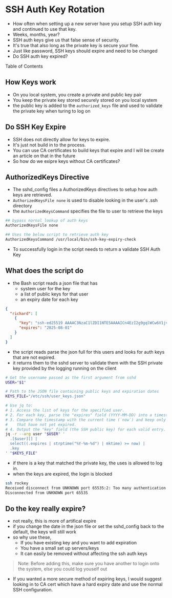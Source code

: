 # SSH Auth Key Rotation

- How often when setting up a new server have you setup SSH auth key and continued to use that key.
- Weeks, months, year?
- SSH auth keys give us that false sense of security.
- It's true that also long as the private key is secure your fine. 
- Just like password, SSH keys should expire and need to be changed
- Do SSH auth key expired?

Table of Contents

## How Keys work
- On you local system, you create a private and public key pair
- You keep the private key stored securely stored on you local system
- the public key is added to the `authorized_keys` file and used to validate the private key when turing to log on

## Do SSH Key Expire
- SSH does not directly allow for keys to expire.
- It's just not build in to the process.
- You can use CA certificates to build keys that expire and I will be create an article on that in the future
- So how do we exipre keys without CA certificates?

## AuthorizedKeys Directive
- The sshd_config files a AuthorizedKeys directives to setup how auth keys are retrieved.
- `AuthorizedKeysFile none` is used to disable looking in the user's .ssh directory
- the `AuthorizedKeysCommand` specifies the file to user to retrieve the keys

```bash
## bypass nornal lookup of auth keys
AuthorizedKeysFile none

## Uses the below script to retrieve auth key
AuthorizedKeysCommand /usr/local/bin/ssh-key-expiry-check

```
- To successfully login in the script needs to return a validate SSH Auth Key

## What does the script do
- the Bash script reads a json file that has
  - system user for the key
  - a list of public keys for that user
  - an expiry date for each key

```json
{
  "richard": [
    {
      "key": "ssh-ed25519 AAAAC3NzaC1lZDI1NTE5AAAAICn4EzI2g9gqlWCw6V1jvysZiO5tKLn/zbUalRWJRL3o sebos@dockOnWall.sebostechnology.local",
      "expires": "2025-08-01"
    }
  ]
}
```
- the script reads parse the json full for this users and looks for auth keys that are not expired.
- it returns them to the sshd server to validate them with the SSH private key provided by the logging running on the client

```bash
# Get the username passed as the first argument from sshd
USER="$1"

# Path to the JSON file containing public keys and expiration dates
KEYS_FILE="/etc/ssh/user_keys.json"

# Use jq to:
# 1. Access the list of keys for the specified user.
# 2. For each key, parse the "expires" field (YYYY-MM-DD) into a timestamp.
# 3. Compare the timestamp with the current time (`now`) and keep only keys
#    that have not yet expired.
# 4. Output the "key" field (the SSH public key) for each valid entry.
jq -r --arg user "$USER" '
  .[$user][] |
  select((.expires | strptime("%Y-%m-%d") | mktime) >= now) |
  .key
' "$KEYS_FILE"
```
- if there is a key that matched the private key, the uses is allowed to log in.
- when the keys are expired, the login is blocked
```bash
ssh rockey
Received disconnect from UNKNOWN port 65535:2: Too many authentication failures
Disconnected from UNKNOWN port 65535

```

## Do the key really expire?
- not really, this is more of artifical expire
- if you change the date in the json file or set the sshd_config back to the default, the keys will still work
- so why use these, 
    - If you have existing key and you want to add expiration
    - You have a small set up servers/keys
    - It can easily be removed without affecting the ssh auth keys
> Note: Before adding this, make sure you have another to login onto the system, else you could log youself out

- If you wanted a more secure method of expiring keys, I would suggest looking in to CA cert which have a hard expiry date and use the normal SSH configuration.
